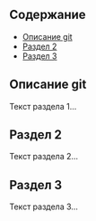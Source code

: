 ## Содержание
- [Описание git](#раздел-1)
- [Раздел 2](#раздел-2)
- [Раздел 3](#раздел-3)

## Описание git
Текст раздела 1...

## Раздел 2  
Текст раздела 2...

## Раздел 3
Текст раздела 3...
